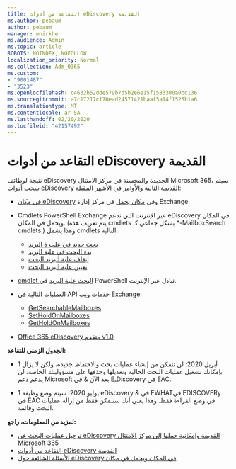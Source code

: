```yaml
---
title: التقاعد من أدوات eDiscovery القديمة
ms.author: pebaum
author: pebaum
manager: mnirkhe
ms.audience: Admin
ms.topic: article
ROBOTS: NOINDEX, NOFOLLOW
localization_priority: Normal
ms.collection: Adm_O365
ms.custom:
- "9001487"
- "3523"
ms.openlocfilehash: c4632b52dde579b7d5b2e6e15f1583300a0bd136
ms.sourcegitcommit: a7c17217c170ead24571421baaf5a14f1525b1a6
ms.translationtype: MT
ms.contentlocale: ar-SA
ms.lasthandoff: 02/20/2020
ms.locfileid: "42157492"
---
```

# <a name="retirement-of-legacy-ediscovery-tools"></a>التقاعد من أدوات eDiscovery القديمة

نتيجة لوظائف eDiscovery الجديدة والمحسنة في مركز الامتثال Microsoft 365، سيتم سحب أدوات eDiscovery القديمة التالية والأوامر في الأشهر المقبلة:

- [في مكان eDiscovery](https://docs.microsoft.com/exchange/security-and-compliance/in-place-ediscovery/in-place-ediscovery) وفي [مكان يحمل](https://docs.microsoft.com/exchange/security-and-compliance/create-or-remove-in-place-holds) في مركز إدارة Exchange.

- Cmdlets PowerShell Exchange عبر الإنترنت التي تدعم eDiscovery في المكان ويحمل في المكان. (يتم تعريف هذه cmdlets بشكل جماعي كـ *-MailboxSearch cmdlets.) وهذا يشمل cmdlets التالية:

    - [بحث جديد في علب ة البريد](https://docs.microsoft.com/powershell/module/exchange/policy-and-compliance-content-search/new-mailboxsearch)
    - [بدء البحث في علبة البريد](https://docs.microsoft.com/powershell/module/exchange/policy-and-compliance-content-search/start-mailboxsearch)
    - [إيقاف علبة البريد البحث](https://docs.microsoft.com/powershell/module/exchange/policy-and-compliance-content-search/stop-mailboxsearch)
    - [تعيين علبة البريد البحث](https://docs.microsoft.com/powershell/module/exchange/policy-and-compliance-content-search/set-mailboxsearch)

- [cmdlet البحث علبة البريد](https://docs.microsoft.com/powershell/module/exchange/mailboxes/search-mailbox?view=exchange-ps) في PowerShell تبادل عبر الإنترنت.
- العمليات التالية في API خدمات ويب Exchange:
    - [GetSearchableMailboxes](https://docs.microsoft.com/exchange/client-developer/web-service-reference/getsearchablemailboxes-operation)
    - [SetHoldOnMailboxes](https://docs.microsoft.com/exchange/client-developer/web-service-reference/setholdonmailboxes-operation)
    - [GetHoldOnMailboxes](https://docs.microsoft.com/exchange/client-developer/web-service-reference/getholdonmailboxes-operation)

- [Office 365 eDiscovery متقدم v1.0](https://docs.microsoft.com/en-us/microsoft-365/compliance/office-365-advanced-ediscovery)

**الجدول الزمني للتقاعد:**
- 1 أبريل 2020: لن تتمكن من إنشاء عمليات بحث والاحتفاظ جديدة، ولكن لا يزال بإمكانك تشغيل عمليات البحث الحالية وتعديلها وحذفها على مسؤوليتك الخاصة. لن يدعم دعم Microsoft بعد الآن & في EـDiscovery في EAC.

- 1 يوليو 2020: سيتم وضع وظيفة eDiscovery & في EWHATفي EDISCOVERy في EAC في وضع القراءة فقط. وهذا يعني أنك ستتمكن فقط من إزالة عمليات البحث وقائمة.

**لمزيد من المعلومات، راجع:**

 - [ترحيل عمليات البحث عن eDiscovery القديمة وإمكانية حملها إلى مركز الامتثال Microsoft 365](https://docs.microsoft.com/en-us/microsoft-365/compliance/migrate-legacy-ediscovery-searches-and-holds)
 - [التقاعد من أدوات eDiscovery القديمة](https://docs.microsoft.com/en-us/microsoft-365/compliance/legacy-ediscovery-retirement)
 - [الأسئلة الشائعة حول eDiscovery في المكان ويحمل في مكان](https://docs.microsoft.com/en-us/microsoft-365/compliance/legacy-ediscovery-retirement#faqs-about-in-place-ediscovery-and-in-place-holds)



